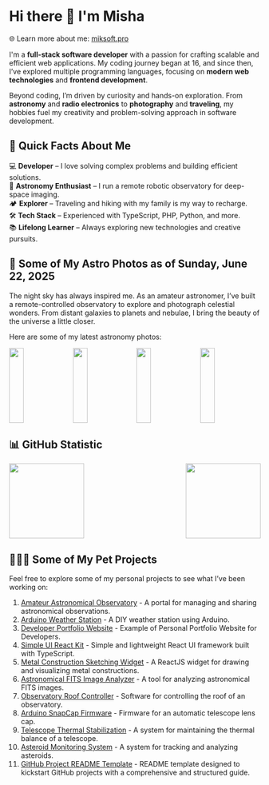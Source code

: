 # Hi there 👋 I'm Misha  
🌐 Learn more about me: [miksoft.pro](https://miksoft.pro)

I'm a **full-stack software developer** with a passion for crafting scalable and efficient web applications. My coding journey began at 16, and since then, I’ve explored multiple programming languages, focusing on **modern web technologies** and **frontend development**.

Beyond coding, I’m driven by curiosity and hands-on exploration. From **astronomy** and **radio electronics** to **photography** and **traveling**, my hobbies fuel my creativity and problem-solving approach in software development.

## 🌟 Quick Facts About Me  

💻 **Developer** – I love solving complex problems and building efficient solutions.  
🌌 **Astronomy Enthusiast** – I run a remote robotic observatory for deep-space imaging.  
🏕️ **Explorer** – Traveling and hiking with my family is my way to recharge.  
🛠️ **Tech Stack** – Experienced with TypeScript, PHP, Python, and more.  
📚 **Lifelong Learner** – Always exploring new technologies and creative pursuits.  

## 🔭 Some of My Astro Photos as of Sunday, June 22, 2025  

The night sky has always inspired me. As an amateur astronomer, I’ve built a remote-controlled observatory to explore and photograph celestial wonders. From distant galaxies to planets and nebulae, I bring the beauty of the universe a little closer.  

Here are some of my latest astronomy photos:

<div style="display: flex; justify-content: space-between;">
<img src="https://api.astro.miksoft.pro/astrophotos/IC1871/IC1871-09.01.2021_medium.jpeg" alt="" style="width: 24%; height: 150px; object-fit: cover;" />
<img src="https://api.astro.miksoft.pro/astrophotos/Sh2132/Sh2132-26.06.2022_medium.jpeg" alt="" style="width: 24%; height: 150px; object-fit: cover;" />
<img src="https://api.astro.miksoft.pro/astrophotos/M13/M13-21.01.2021_medium.jpg" alt="" style="width: 24%; height: 150px; object-fit: cover;" />
<img src="https://api.astro.miksoft.pro/astrophotos/M51/M51-16.05.2017_medium.jpg" alt="" style="width: 24%; height: 150px; object-fit: cover;" />
</div>

## 📊 GitHub Statistic

<div style="display: flex; justify-content: space-between; flex-wrap: nowrap;">
  <img src="https://github-readme-stats.vercel.app/api?username=miksrv&show_icons=true&theme=slateorange&hide_title=true&include_all_commits=true&count_private=true" style="height: 150px;" />
  <img src="https://github-readme-stats.vercel.app/api/top-langs/?username=miksrv&langs_count=6&layout=compact&theme=slateorange" style="height: 150px;" />
</div>

## 👨🏻‍💻 Some of My Pet Projects

Feel free to explore some of my personal projects to see what I’ve been working on:

1. [Amateur Astronomical Observatory](https://github.com/miksrv/astronomy-portal) - A portal for managing and sharing astronomical observations.
2. [Arduino Weather Station](https://github.com/miksrv/arduino-weather-station) - A DIY weather station using Arduino.
3. [Developer Portfolio Website](https://github.com/miksrv/developer-portfolio-website) - Example of Personal Portfolio Website for Developers.
4. [Simple UI React Kit](https://github.com/miksrv/simple-react-ui-kit) - Simple and lightweight React UI framework built with TypeScript.
5. [Metal Construction Sketching Widget](https://github.com/miksrv/sketch-drawing-widget) - A ReactJS widget for drawing and visualizing metal constructions.
6. [Astronomical FITS Image Analyzer](https://github.com/miksrv/astronomy-fits-parser) - A tool for analyzing astronomical FITS images.
7. [Observatory Roof Controller](https://github.com/miksrv/indi-rollroof-controller) - Software for controlling the roof of an observatory.
8. [Arduino SnapCap Firmware](https://github.com/miksrv/arduino-snapcap) - Firmware for an automatic telescope lens cap.
9. [Telescope Thermal Stabilization](https://github.com/miksrv/telescope_thermal_stabilization) - A system for maintaining the thermal balance of a telescope.
11. [Asteroid Monitoring System](https://github.com/miksrv/asteroid-monitoring) - A system for tracking and analyzing asteroids.
12. [GitHub Project README Template](https://github.com/miksrv/GitHub-Project-README-Template) - README template designed to kickstart GitHub projects with a comprehensive and structured guide.

